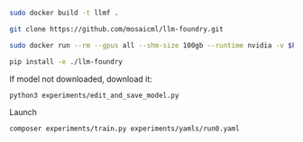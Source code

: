 ```bash
sudo docker build -t llmf .
```

```bash
git clone https://github.com/mosaicml/llm-foundry.git
```

```bash
sudo docker run --rm --gpus all --shm-size 100gb --runtime nvidia -v $PWD/data:/data -v $PWD/experiments:/experiments -v $PWD/llm-foundry:/llm-foundry -e HF_HOME="/data" -it llmf
```

```bash
pip install -e ./llm-foundry
```

If model not downloaded, download it:
```bash
python3 experiments/edit_and_save_model.py
```

Launch
```bash
composer experiments/train.py experiments/yamls/run0.yaml
```